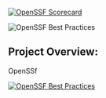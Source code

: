 
[![OpenSSF Scorecard](https://api.securityscorecards.dev/projects/github.com/walatheo/codestuff/badge)](https://securityscorecards.dev/viewer/?uri=github.com/walatheo/codestuff)

![OpenSSF Best Practices](https://img.shields.io/badge/Best_Practices-Pass-4CAF50)

## Project Overview:
OpenSSf


[![OpenSSF Best Practices](https://www.bestpractices.dev/projects/10300/badge)](
https://www.bestpractices.dev/en/projects/10334)
